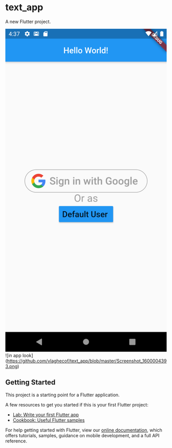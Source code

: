# text_app

A new Flutter project.


![login ](https://github.com/vlaghecof/text_app/blob/master/Screenshot_1600004240.png )
![in app look] (https://github.com/vlaghecof/text_app/blob/master/Screenshot_1600004393.png)
 
## Getting Started

This project is a starting point for a Flutter application.

A few resources to get you started if this is your first Flutter project:

- [Lab: Write your first Flutter app](https://flutter.dev/docs/get-started/codelab)
- [Cookbook: Useful Flutter samples](https://flutter.dev/docs/cookbook)

For help getting started with Flutter, view our
[online documentation](https://flutter.dev/docs), which offers tutorials,
samples, guidance on mobile development, and a full API reference.
